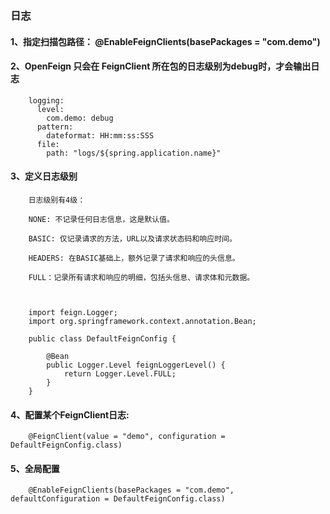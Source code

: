 ### 日志
#### 1、指定扫描包路径： @EnableFeignClients(basePackages = "com.demo")
#### 2、OpenFeign 只会在 FeignClient 所在包的日志级别为debug时，才会输出日志
```
    logging:
      level:
        com.demo: debug
      pattern:
        dateformat: HH:mm:ss:SSS
      file:
        path: "logs/${spring.application.name}"
```
#### 3、定义日志级别
```
    日志级别有4级：

    NONE: 不记录任何日志信息，这是默认值。

    BASIC: 仅记录请求的方法，URL以及请求状态码和响应时间。

    HEADERS: 在BASIC基础上，额外记录了请求和响应的头信息。

    FULL：记录所有请求和响应的明细，包括头信息、请求体和元数据。



    import feign.Logger;
    import org.springframework.context.annotation.Bean;

    public class DefaultFeignConfig {

        @Bean
        public Logger.Level feignLoggerLevel() {
            return Logger.Level.FULL;
        }
    }
```

#### 4、配置某个FeignClient日志:
```
    @FeignClient(value = "demo", configuration = DefaultFeignConfig.class)
```

#### 5、全局配置
```
    @EnableFeignClients(basePackages = "com.demo", defaultConfiguration = DefaultFeignConfig.class)
```
